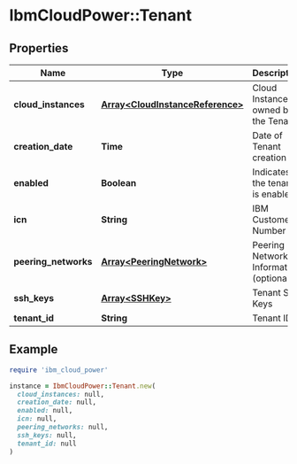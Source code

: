 # IbmCloudPower::Tenant

## Properties

| Name | Type | Description | Notes |
| ---- | ---- | ----------- | ----- |
| **cloud_instances** | [**Array&lt;CloudInstanceReference&gt;**](CloudInstanceReference.md) | Cloud Instances owned by the Tenant |  |
| **creation_date** | **Time** | Date of Tenant creation |  |
| **enabled** | **Boolean** | Indicates if the tenant is enabled |  |
| **icn** | **String** | IBM Customer Number | [optional] |
| **peering_networks** | [**Array&lt;PeeringNetwork&gt;**](PeeringNetwork.md) | Peering Network Information (optional) | [optional] |
| **ssh_keys** | [**Array&lt;SSHKey&gt;**](SSHKey.md) | Tenant SSH Keys | [optional] |
| **tenant_id** | **String** | Tenant ID |  |

## Example

```ruby
require 'ibm_cloud_power'

instance = IbmCloudPower::Tenant.new(
  cloud_instances: null,
  creation_date: null,
  enabled: null,
  icn: null,
  peering_networks: null,
  ssh_keys: null,
  tenant_id: null
)
```


